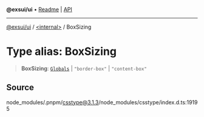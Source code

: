 **@exsui/ui** • [Readme](../../README.md) \| [API](../../globals.md)

***

[@exsui/ui](../../README.md) / [\<internal\>](../README.md) / BoxSizing

# Type alias: BoxSizing

> **BoxSizing**: [`Globals`](Globals.md) \| `"border-box"` \| `"content-box"`

## Source

node\_modules/.pnpm/csstype@3.1.3/node\_modules/csstype/index.d.ts:19195
